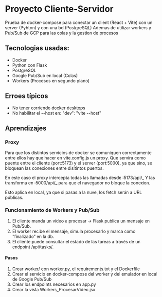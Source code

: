 # Proyecto Cliente-Servidor

Prueba de docker-compose para conectar un client (React + Vite)
con un server (Pyhton) y con una bd (PostgreSQL)
Ademas de utilizar workers y Pub/Sub de GCP para las colas y la gestion de procesos

## Tecnologias usadas:

- Docker
- Python con Flask
- PostgreSQL
- Google Pub/Sub en local (Colas)
- Workers (Procesos en segundo plano)

## Erroes típicos

- No tener corriendo docker desktops
- No habilitar el --host en: "dev": "vite --host"

## Aprendizajes

### Proxy

Para que los distintos servicios de docker se comuniquen correctamente entre ellos
hay que hacer en vite.config.js un proxy. Que servira como puente entre el cliente (port:5173)
y el server (port:5000), ya que sino, se bloquean las conexiones entre disitintos puertos.

En este caso el proxy intercepta todas las llamadas desde :5173/api/_
Y las transforma en :5000/api/_ para que el navegador no bloque la conexion.

Esto aplica en local, ya que si pasas a la nuve, los fetch serán a URL públicas.

### Funcionamiento de Workers y Pub/Sub

1. El cliente manda un vídeo a procesar → Flask publica un mensaje en Pub/Sub.
2. El worker recibe el mensaje, simula procesarlo y marca como “finalizado” en la db.
3. El cliente puede consultar el estado de las tareas a través de un endpoint /api/tasks/<id>.

#### Pasos

1. Crear worker/ con worker.py, el requirements.txt y el Dockerfile
2. Crear el servicio en docker-compose del worker y del emulador en local de Google Pub/Sub
3. Crear los endpoints necesarios en app.py
4. Crear la vista Workers_ProcesarVideo.jsx

